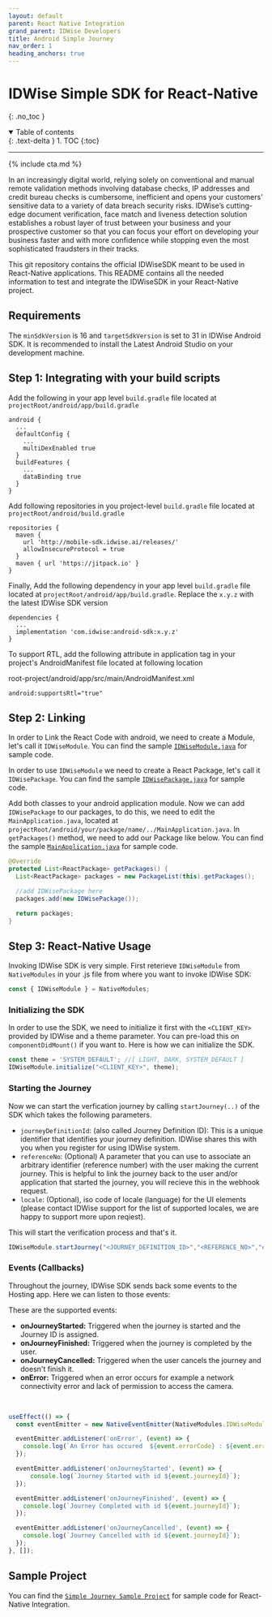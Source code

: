 ```yaml
---
layout: default
parent: React Native Integration
grand_parent: IDWise Developers
title: Android Simple Journey
nav_order: 1
heading_anchors: true
---
```

# IDWise Simple SDK for React-Native
{: .no_toc }
<details open markdown="block">
  <summary>
    Table of contents
  </summary>
  {: .text-delta }
1. TOC
{:toc}
</details>

---

{% include cta.md %}

In an increasingly digital world, relying solely on conventional and manual remote validation methods involving database checks, IP addresses and credit bureau checks is cumbersome, inefficient and opens your customers' sensitive data to a variety of data breach security risks. IDWise’s cutting-edge document verification, face match and liveness detection solution establishes a robust layer of trust between your business and your prospective customer so that you can focus your effort on developing your business faster and with more confidence while stopping even the most sophisticated fraudsters in their tracks.

This git repository contains the official IDWiseSDK meant to be used in React-Native applications. This README contains all the needed information to test and integrate the IDWiseSDK in your React-Native project.

## Requirements

The `minSdkVersion` is 16 and `targetSdkVersion` is set to 31 in IDWise Android SDK. It is recommended to install the Latest Android Studio on your development machine. 


## Step 1: Integrating with your build scripts

Add the following in your app level `build.gradle` file located at `projectRoot/android/app/build.gradle`

```
android {
  ...
  defaultConfig {
    ...
    multiDexEnabled true
  }
  buildFeatures {
    ...
    dataBinding true
  }
}
```

Add following repositories in you project-level `build.gradle` file located at `projectRoot/android/build.gradle`

```
repositories {
  maven {
    url 'http://mobile-sdk.idwise.ai/releases/'
    allowInsecureProtocol = true
  }
  maven { url 'https://jitpack.io' }
}
```

Finally, Add the following dependency in your app level `build.gradle` file located at `projectRoot/android/app/build.gradle`.
Replace the `x.y.z` with the latest IDWise SDK version

```
dependencies {
  ...
  implementation 'com.idwise:android-sdk:x.y.z'
}
```

To support RTL, add the following attribute in application tag in your project's AndroidManifest file located at following location

root-project/android/app/src/main/AndroidManifest.xml

```
android:supportsRtl="true"
```

## Step 2: Linking

In order to Link the React Code with android, we need to create a Module, let's call it `IDWiseModule`. You can find the sample [`IDWiseModule.java`](https://github.com/idwise/idwise-react-native-sdk-samples/blob/main/IDWiseSimpleJourney/android/app/src/main/java/com/idwisereactnativesample/IDWiseModule.java) for sample code.

In order to use `IDWiseModule` we need to create a React Package, let's call it `IDWisePackage`. You can find the sample [`IDWisePackage.java`](https://github.com/idwise/idwise-react-native-sdk-samples/blob/main/IDWiseSimpleJourney/android/app/src/main/java/com/idwisereactnativesample/IDWisePackage.java) for sample code.

Add both classes to your android application module. Now we can add `IDWisePackage` to our packages, to do this, we need to edit the `MainApplication.java`, located at `projectRoot/android/your/package/name/../MainApplication.java`. In `getPackages()` method, we need to add our Package like below. You can find the sample [`MainApplication.java`](https://github.com/idwise/idwise-react-native-sdk-samples/blob/main/IDWiseSimpleJourney/android/app/src/main/java/com/idwisereactnativesample/MainApplication.java) for sample code.

```java
@Override
protected List<ReactPackage> getPackages() {
  List<ReactPackage> packages = new PackageList(this).getPackages();

  //add IDWisePackage here
  packages.add(new IDWisePackage());

  return packages;
}
```

## Step 3: React-Native Usage

Invoking IDWise SDK is very simple. First reterieve `IDWiseModule` from `NativeModules` in your .js file from where you want to invoke IDWise SDK:

```javascript
const { IDWiseModule } = NativeModules;
```

### Initializing the SDK

In order to use the SDK, we need to initialize it first with the `<CLIENT_KEY>` provided by IDWise and a theme parameter. You can pre-load this on `componentDidMount()` if you want to. Here is how we can initialize the SDK.

```javascript
const theme = 'SYSTEM_DEFAULT'; //[ LIGHT, DARK, SYSTEM_DEFAULT ]
IDWiseModule.initialize("<CLIENT_KEY>", theme);
```

### Starting the Journey
Now we can start the verfication journey by calling `startJourney(..)` of the SDK which takes the following parameters. 

- `journeyDefinitionId`: (also called Journey Definition ID): This is a unique identifier that identifies your journey definition. IDWise shares this with you when you register for using IDWise system.
- `referenceNo`: (Optional) A parameter that you can use to associate an arbitrary identifier (reference number) with the user making the current journey. This is helpful to link the journey back to the user and/or application that started the journey, you will recieve this in the webhook request.
- `locale`: (Optional), iso code of locale (language) for the UI elements (please contact IDWise support for the list of supported locales, we are happy to support more upon reqiest).

This will start the verification process and that's it.

```javascript
IDWiseModule.startJourney("<JOURNEY_DEFINITION_ID>","<REFERENCE_NO>","en");
```

### Events (Callbacks)
Throughout the journey, IDWise SDK sends back some events to the Hosting app. Here we can listen to those events:

These are the supported events:

* **onJourneyStarted:**  Triggered when the journey is started and the Journey ID is assigned.
* **onJourneyFinished:**  Triggered when the journey is completed by the user.
* **onJourneyCancelled:**  Triggered when the user cancels the journey and doesn't finish it.
* **onError:**  Triggered when an error occurs for example a network connectivity error and lack of permission to access the camera.

<br />

```javascript
useEffect(() => {
  const eventEmitter = new NativeEventEmitter(NativeModules.IDWiseModule);

  eventEmitter.addListener('onError', (event) => {
    console.log(`An Error has occured  ${event.errorCode} : ${event.errorMessage}`); 
  });

  eventEmitter.addListener('onJourneyStarted', (event) => {
      console.log(`Journey Started with id ${event.journeyId}`); 
  });

  eventEmitter.addListener('onJourneyFinished', (event) => {
    console.log(`Journey Completed with id ${event.journeyId}`);
  });

  eventEmitter.addListener('onJourneyCancelled', (event) => {
    console.log(`Journey Cancelled with id ${event.journeyId}`); 
  });
}, []);
```

## Sample Project
You can find the [`Simple Journey Sample Project`](https://github.com/idwise/idwise-react-native-sdk-samples/tree/main/IDWiseSimpleJourney) for sample code for React-Native Integration.

